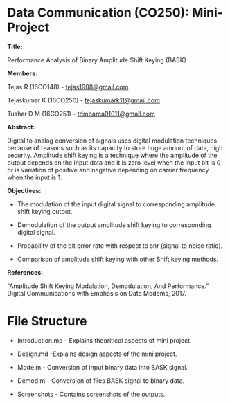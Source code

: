 # Data Communication (CO250): Mini-Project

**Title:**

Performance Analysis of Binary Amplitude Shift Keying (BASK)

**Members:**

Tejas R (16CO148)          - <tejas1908@gmail.com>

Tejaskumar K (16CO250)     - <tejaskumark11@gmail.com>

Tushar D M (16CO251)       - <tdmbarca91011@gmail.com>

**Abstract:**
 
Digital to analog conversion of signals uses digital modulation techniques because of reasons such as
its capacity to store huge amount of data, high security. Amplitude shift keying is a technique where
the amplitude of the output depends on the input data and it is zero level when the input bit is 0 or
is variation of positive and negative depending on carrier frequency when the input is 1.

**Objectives:**

*	The modulation of the input digital signal to corresponding amplitude shift keying output.

*	Demodulation of the output amplitude shift keying to corresponding digital signal.

*	Probability of the bit error rate with respect to snr (signal to noise ratio).

*	 Comparison of amplitude shift keying with other Shift keying methods.


**References:**

“Amplitude Shift Keying Modulation, Demodulation, And Performance.” Digital Communications with Emphasis on Data Modems, 2017.

# File Structure

* Introduction.md - Explains theoritical aspects of mini project.

* Design.md -Explains design aspects of the mini project.

* Mode.m - Conversion of input binary data into BASK signal. 

* Demod.m - Conversion of files BASK signal to binary data.

* Screenshots - Contains screenshots of the outputs. 

